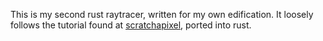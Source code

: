 This is my second rust raytracer, written for my own edification.  It loosely
follows the tutorial found at [scratchapixel](http://scratchapixel.com/), ported
into rust.
